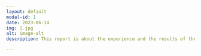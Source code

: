 ```yaml
---
layout: default
modal-id: 1
date: 2023-06-14
img: 1.jpg
alt: image-alt
description: This report is about the experience and the results of the observations and surveys taken on how people interact with multimedia in National Museum of Qatar (NMOQ). The observations were recorded in a structured manner, noting down specific actions, reactions, and notable behaviors of the visitors. While the surveys were conducted at the end of visitors' museum tour in G12. 

---
```

